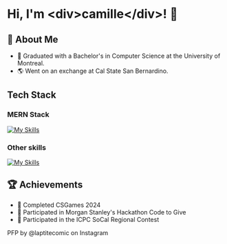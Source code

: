 # Hi, I'm \<div>camille\</div>! 👋

## 🚀 About Me

- 🔭 Graduated with a Bachelor's in Computer Science at the University of Montreal.
- 🌎 Went on an exchange at Cal State San Bernardino. 


## Tech Stack
### MERN Stack
[![My Skills](https://skillicons.dev/icons?i=js,ts,react,nodejs,expressjs,mongodb,html,css)](https://skillicons.dev)
### Other skills
[![My Skills](https://skillicons.dev/icons?i=python,java,mysql,postgresql,c)](https://skillicons.dev)

## 🏆 Achievements

- 🌟 Completed CSGames 2024
- 🌟 Participated in Morgan Stanley's Hackathon Code to Give
- 🌟 Participated in the ICPC SoCal Regional Contest

PFP by @laptitecomic on Instagram
